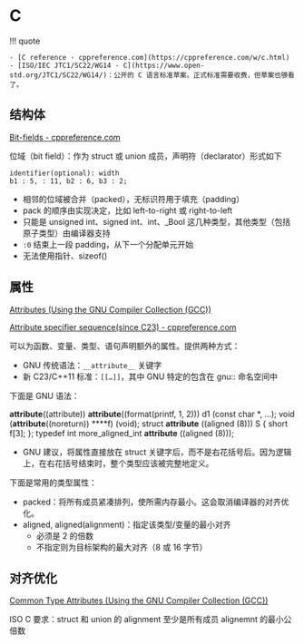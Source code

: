 # C

!!! quote

    - [C reference - cppreference.com](https://cppreference.com/w/c.html)
    - [ISO/IEC JTC1/SC22/WG14 - C](https://www.open-std.org/JTC1/SC22/WG14/)：公开的 C 语言标准草案。正式标准需要收费，但草案也够看了。

## 结构体

[Bit-fields - cppreference.com](https://cppreference.com/w/c/language/bit_field.html)

位域（bit field）：作为 struct 或 union 成员，声明符（declarator）形式如下

```text
identifier(optional): width
b1 : 5, : 11, b2 : 6, b3 : 2;
```

- 相邻的位域被合并（packed），无标识符用于填充（padding）
- pack 的顺序由实现决定，比如 left-to-right 或 right-to-left
- 只能是 unsigned int、signed int、int、_Bool 这几种类型，其他类型（包括原子类型）由编译器支持
- `:0` 结束上一段 padding，从下一个分配单元开始
- 无法使用指针、sizeof()

## 属性

[Attributes (Using the GNU Compiler Collection (GCC))](https://gcc.gnu.org/onlinedocs/gcc/Attributes.html)

[Attribute specifier sequence(since C23) - cppreference.com](https://en.cppreference.com/w/c/language/attributes.html)

可以为函数、变量、类型、语句声明额外的属性。提供两种方式：

- GNU 传统语法：`__attribute__` 关键字
- 新 C23/C++11 标准：`[[…]]`，其中 GNU 特定的包含在 gnu:: 命名空间中

下面是 GNU 语法：

__attribute__((attribute))
__attribute__((format(printf, 1, 2))) d1 (const char *, ...);
void (__attribute__((noreturn)) ****f) (void);
struct __attribute__ ((aligned (8))) S { short f[3]; };
typedef int more_aligned_int __attribute__ ((aligned (8)));

- GNU 建议，将属性直接放在 struct 关键字后，而不是右花括号后。因为逻辑上，在右花括号结束时，整个类型应该被完整地定义。

下面是常用的类型属性：

- packed：将所有成员紧凑排列，使所需内存最小。这会取消编译器的对齐优化。
- aligned, aligned(alignment)：指定该类型/变量的最小对齐
    - 必须是 2 的倍数
    - 不指定则为目标架构的最大对齐（8 或 16 字节）

## 对齐优化

[Common Type Attributes (Using the GNU Compiler Collection (GCC))](https://gcc.gnu.org/onlinedocs/gcc/Common-Type-Attributes.html#index-aligned-type-attribute)

ISO C 要求：struct 和 union 的 alignment 至少是所有成员 alignemnt 的最小公倍数